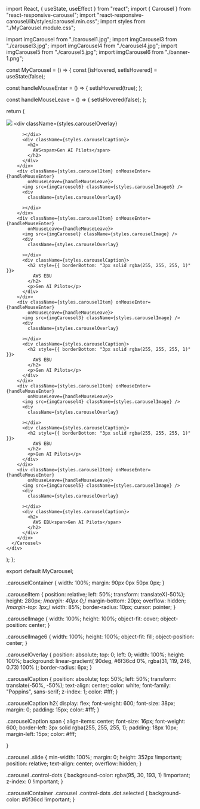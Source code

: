 import React, { useState, useEffect } from "react";
import { Carousel } from "react-responsive-carousel";
import "react-responsive-carousel/lib/styles/carousel.min.css";
import styles from "./MyCarousel.module.css";

import imgCarousel from "./carousel1.jpg";
import imgCarousel3 from "./carousel3.jpg";
import imgCarousel4 from "./carousel4.jpg";
import imgCarousel5 from "./carousel5.jpg";
import imgCarousel6 from "./banner-1.png";

const MyCarousel = () => {
  const [isHovered, setIsHovered] = useState(false);

  const handleMouseEnter = () => {
    setIsHovered(true);
  };

  const handleMouseLeave = () => {
    setIsHovered(false);
  };

  return (
    <div className={styles.carouselContainer}>
      <Carousel
        showArrows={false}
        showThumbs={false}
        showIndicators={false}
        infiniteLoop={true}
        autoPlay={!isHovered}
        showStatus={false}
        interval={2000}
        stopOnHover={false}
        className={styles.customIndicator}
      >
        <div className={styles.carouselItem}  onMouseEnter={handleMouseEnter}
            onMouseLeave={handleMouseLeave}>
          <img src={imgCarousel} className={styles.carouselImage} />
          <div
            className={styles.carouselOverlay}
           
          ></div>
          <div className={styles.carouselCaption}>
            <h2>
              AWS<span>Gen AI Pilots</span>
            </h2>
          </div>
        </div>
        <div className={styles.carouselItem} onMouseEnter={handleMouseEnter}
            onMouseLeave={handleMouseLeave}>
          <img src={imgCarousel6} className={styles.carouselImage6} />
          <div
            className={styles.carouselOverlay6}
            
          ></div>
        </div>
        <div className={styles.carouselItem} onMouseEnter={handleMouseEnter}
            onMouseLeave={handleMouseLeave}>
          <img src={imgCarousel} className={styles.carouselImage} />
          <div
            className={styles.carouselOverlay}
            
          ></div>
          <div className={styles.carouselCaption}>
            <h2 style={{ borderBottom: "3px solid rgba(255, 255, 255, 1)" }}>
              AWS EBU
            </h2>
            <p>Gen AI Pilots</p>
          </div>
        </div>
        <div className={styles.carouselItem} onMouseEnter={handleMouseEnter}
            onMouseLeave={handleMouseLeave}>
          <img src={imgCarousel3} className={styles.carouselImage} />
          <div
            className={styles.carouselOverlay}
            
          ></div>
          <div className={styles.carouselCaption}>
            <h2 style={{ borderBottom: "3px solid rgba(255, 255, 255, 1)" }}>
              AWS EBU
            </h2>
            <p>Gen AI Pilots</p>
          </div>
        </div>
        <div className={styles.carouselItem} onMouseEnter={handleMouseEnter}
            onMouseLeave={handleMouseLeave}>
          <img src={imgCarousel4} className={styles.carouselImage} />
          <div
            className={styles.carouselOverlay}
            
          ></div>
          <div className={styles.carouselCaption}>
            <h2 style={{ borderBottom: "3px solid rgba(255, 255, 255, 1)" }}>
              AWS EBU
            </h2>
            <p>Gen AI Pilots</p>
          </div>
        </div>
        <div className={styles.carouselItem} onMouseEnter={handleMouseEnter}
            onMouseLeave={handleMouseLeave}>
          <img src={imgCarousel5} className={styles.carouselImage} />
          <div
            className={styles.carouselOverlay}
            
          ></div>
          <div className={styles.carouselCaption}>
            <h2>
              AWS EBU<span>Gen AI Pilots</span>
            </h2>
          </div>
        </div>
      </Carousel>
    </div>
  );
};

export default MyCarousel;



.carouselContainer {
  width: 100%;
  margin: 90px 0px 50px 0px;
}

.carouselItem {
  position: relative;
  left: 50%;
  transform: translateX(-50%);
  height: 280px;
  /*margin: 40px 0;*/
  margin-bottom: 20px;
  overflow: hidden;
  /*margin-top: 1px;*/
  width: 85%;
  border-radius: 10px;
  cursor: pointer;
}

.carouselImage {
  width: 100%;
  height: 100%;
  object-fit: cover;
  object-position: center;
}

.carouselImage6 {
  width: 100%;
  height: 100%;
  object-fit: fill;
  object-position: center;
}

.carouselOverlay {
  position: absolute;
  top: 0;
  left: 0;
  width: 100%;
  height: 100%;
  background: linear-gradient(
    90deg,
    #6f36cd 0%,
    rgba(31, 119, 246, 0.73) 100%
  );
  border-radius: 6px;
}

.carouselCaption {
  position: absolute;
  top: 50%;
  left: 50%;
  transform: translate(-50%, -50%);
  text-align: center;
  color: white;
  font-family: "Poppins", sans-serif;
  z-index: 1;
  color: #fff;
}

.carouselCaption h2{
  display: flex;
  font-weight: 600;
  font-size: 38px;
  margin: 0;
  padding: 15px;
  color: #fff;
}

.carouselCaption span {
  align-items: center;
  font-size: 16px;
  font-weight: 600;
  border-left: 3px solid rgba(255, 255, 255, 1);
  padding: 18px 10px;
  margin-left: 15px;
    color: #fff;

}

.carousel .slide {
  min-width: 100%;
  margin: 0;
  height: 352px !important;
  position: relative;
  text-align: center;
  overflow: hidden;
}

.carousel .control-dots {
  background-color: rgba(95, 30, 193, 1) !important;
  z-index: 0 !important;
}

.carouselContainer .carousel .control-dots .dot.selected {
  background-color: #6f36cd !important;
}

